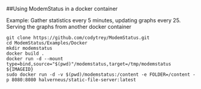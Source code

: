 ##Using ModemStatus in a docker container

Example: Gather statistics every 5 minutes, updating graphs every 25. Serving the graphs from another docker container
```
git clone https://github.com/codytrey/ModemStatus.git
cd ModemStatus/Examples/Docker
mkdir modemstatus
docker build .
docker run -d --mount type=bind,source="$(pwd)"/modemstatus,target=/tmp/modemstatus ${IMAGEID}
sudo docker run -d -v $(pwd)/modemstatus:/content -e FOLDER=/content -p 8080:8080 halverneus/static-file-server:latest
```